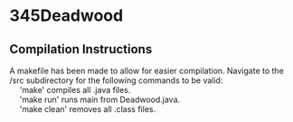 # 345Deadwood
## Compilation Instructions
A makefile has been made to allow for easier compilation. Navigate to the /src subdirectory for the following commands to be valid: \
	&ensp; &ensp;'make' compiles all .java files. \
	&ensp; &ensp;'make run' runs main from Deadwood.java. \
	&ensp; &ensp;'make clean' removes all .class files.
